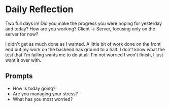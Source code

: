 # Daily Reflection
Two full days in! Did you make the progress you were hoping for yesterday and today? How are you working? Client -> Server, focusing only on the server for now?  

I didn't get as much done as I wanted. A little bit of work done on the front end but my work on the backend has ground to a halt. I don't know what the test that I'm failing wants me to do at all. I'm not worried I won't finish, I just want it over with. 

## Prompts
- How is today going? 
- Are you managing your stress?
- What has you most worried?